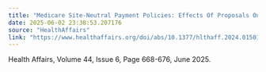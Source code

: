 ```yaml
---
title: "Medicare Site-Neutral Payment Policies: Effects Of Proposals On Hospitals And Beneficiary Groups"
date: 2025-06-02 23:38:53.207176
source: "HealthAffairs"
link: "https://www.healthaffairs.org/doi/abs/10.1377/hlthaff.2024.01501?af=R"
---
```


Health Affairs, Volume 44, Issue 6, Page 668-676, June 2025. <br />